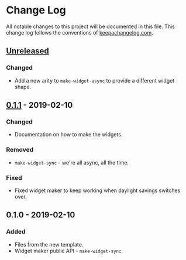 # Change Log
All notable changes to this project will be documented in this file. This change log follows the conventions of [keepachangelog.com](http://keepachangelog.com/).

## [Unreleased]
### Changed
- Add a new arity to `make-widget-async` to provide a different widget shape.

## [0.1.1] - 2019-02-10
### Changed
- Documentation on how to make the widgets.

### Removed
- `make-widget-sync` - we're all async, all the time.

### Fixed
- Fixed widget maker to keep working when daylight savings switches over.

## 0.1.0 - 2019-02-10
### Added
- Files from the new template.
- Widget maker public API - `make-widget-sync`.

[Unreleased]: https://github.com/your-name/xingtian/compare/0.1.1...HEAD
[0.1.1]: https://github.com/your-name/xingtian/compare/0.1.0...0.1.1
